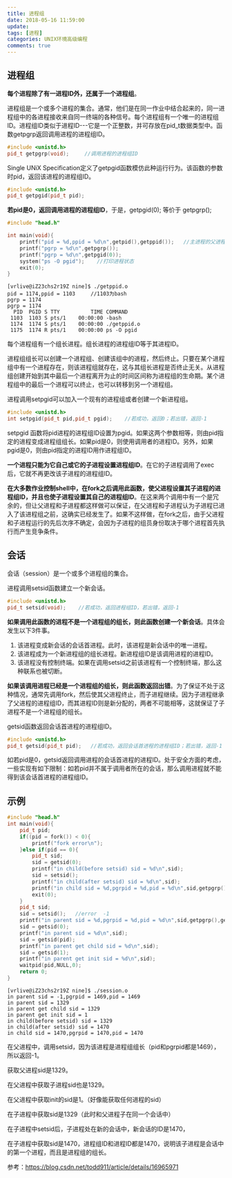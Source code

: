 ```yaml
---
title: 进程组
date: 2018-05-16 11:59:00
update: 
tags: [进程]
categories: UNIX环境高级编程
comments: true
---
```


## 进程组

**每个进程除了有一进程ID外，还属于一个进程组**。

<!--more-->

进程组是一个或多个进程的集合。通常，他们是在同一作业中结合起来的，同一进程组中的各进程接收来自同一终端的各种信号。每个进程组有一个唯一的进程组ID。进程组ID类似于进程ID---它是一个正整数，并可存放在pid_t数据类型中。函数getpgrp返回调用进程的进程组ID。

```C++
#include <unistd.h>
pid_t getpgrp(void);     //调用进程的进程组ID
```


Single UNiX Specification定义了getpgid函数模仿此种运行行为。该函数的参数时pid，返回该进程的进程组ID。

```C++
#include <unistd.h>
pid_t getpgid(pid_t pid);
```

**若pid是0，返回调用进程的进程组ID**，于是，getpgid(0);  等价于 getpgrp();

```C++
#include "head.h"

int main(void){
	printf("pid = %d,ppid = %d\n",getpid(),getppid());   //主进程的父进程是bash
	printf("pgrp = %d\n",getpgrp());
	printf("pgrp = %d\n",getpgid(0));
	system("ps -O pgid");    //打印进程状态
	exit(0);
}
```

```shell
[vrlive@iZ23chs2r19Z nine]$ ./getppid.o 
pid = 1174,ppid = 1103     //1103为bash
pgrp = 1174
pgrp = 1174
  PID  PGID S TTY          TIME COMMAND
 1103  1103 S pts/1    00:00:00 -bash
 1174  1174 S pts/1    00:00:00 ./getppid.o
 1175  1174 R pts/1    00:00:00 ps -O pgid
```



每个进程组有一个组长进程。组长进程的进程组ID等于其进程ID。

进程组组长可以创建一个进程组、创建该组中的进程，然后终止。只要在某个进程组中有一个进程存在，则该进程组就存在，这与其组长进程是否终止无关。从进程组创建开始到其中最后一个进程离开为止的时间区间称为进程组的生命期。某个进程组中的最后一个进程可以终止，也可以转移到另一个进程组。

进程调用setpgid可以加入一个现有的进程组或者创建一个新进程组。

```C++
#include <unistd.h>
int setpgid(pid_t pid,pid_t pgid);    //若成功，返回0；若出错，返回-1
```

setpgid 函数将pid进程的进程组ID设置为pgid。如果这两个参数相等，则由pid指定的进程变成进程组组长。如果pid是0，则使用调用者的进程ID。另外，如果pgid是0，则由pid指定的进程ID用作进程组ID。


**一个进程只能为它自己或它的子进程设置进程组ID**。在它的子进程调用了exec后，它就不再更改该子进程的进程组ID。

**在大多数作业控制shell中，在fork之后调用此函数，使父进程设置其子进程的进程组ID，并且也使子进程设置其自己的进程组ID**。在这来两个调用中有一个是冗余的，但让父进程和子进程都这样做可以保证，在父进程和子进程认为子进程已进入了该进程组之前，这确实已经发生了。如果不这样做，在fork之后，由于父进程和子进程运行的先后次序不确定，会因为子进程的组员身份取决于哪个进程首先执行而产生竞争条件。

## 会话

会话（session）是一个或多个进程组的集合。

进程调用setsid函数建立一个新会话。

```C++
#include <unistd.h>
pid_t setsid(void);    //若成功，返回进程组ID，若出错，返回-1
```

**如果调用此函数的进程不是一个进程组的组长，则此函数创建一个新会话**。具体会发生以下3件事。

1. 该进程变成新会话的会话首进程。此时，该进程是新会话中的唯一进程。
2. 该进程成为一个新进程组的组长进程。新进程组ID是该调用进程的进程ID。
3. 该进程没有控制终端。如果在调用setsid之前该进程有一个控制终端，那么这种联系也被切断。

**如果该调用进程已经是一个进程组的组长，则此函数返回出错**。为了保证不处于这种情况，通常先调用fork，然后使其父进程终止，而子进程继续。因为子进程继承了父进程的进程组ID，而其进程ID则是新分配的，两者不可能相等，这就保证了子进程不是一个进程组的组长。

getsid函数返回会话首进程的进程组ID。

```C++
#include <unistd.h>
pid_t getsid(pid_t pid);   //若成功，返回会话首进程的进程组ID；若出错，返回-1
```

如若pid是0，getsid返回调用进程的会话首进程的进程ID。处于安全方面的考虑，一些实现有如下限制：如若pid并不属于调用者所在的会话，那么调用进程就不能得到该会话首进程的进程组ID。


## 示例

```C++
#include "head.h"
int main(void){
	pid_t pid;
	if((pid = fork()) < 0){
		printf("fork error\n");
	}else if(pid == 0){
		pid_t sid;
		sid = getsid(0);  
		printf("in child(before setsid) sid = %d\n",sid);
		sid = setsid();
		printf("in child(after setsid) sid = %d\n",sid);
		printf("in child sid = %d,pgrpid = %d,pid = %d\n",sid,getpgrp(),getpid());
		exit(0);
	}
	pid_t sid;
	sid = setsid();   //error  -1
	printf("in parent sid = %d,pgrpid = %d,pid = %d\n",sid,getpgrp(),getpid());
	sid = getsid(0);
	printf("in parent sid = %d\n",sid);	
	sid = getsid(pid);
	printf("in parent get child sid = %d\n",sid);
	sid = getsid(1);
	printf("in parent get init sid = %d\n",sid);
	waitpid(pid,NULL,0);
	return 0;
}
```

```shell
[vrlive@iZ23chs2r19Z nine]$ ./session.o 
in parent sid = -1,pgrpid = 1469,pid = 1469
in parent sid = 1329
in parent get child sid = 1329
in parent get init sid = 1
in child(before setsid) sid = 1329
in child(after setsid) sid = 1470
in child sid = 1470,pgrpid = 1470,pid = 1470
```

在父进程中，调用setsid，因为该进程是进程组组长（pid和pgrpid都是1469），所以返回-1。

获取父进程sid是1329。

在父进程中获取子进程sid也是1329。

在父进程中获取init的sid是1。（好像能获取任何进程的sid）

在子进程中获取sid是1329（此时和父进程子在同一个会话中）

在子进程中setsid后，子进程处在新的会话中，新会话的ID是1470，

在子进程中获取sid是1470，进程组ID和进程ID都是1470，说明该子进程是会话中的第一个进程，而且是进程组的组长。


参考：https://blog.csdn.net/todd911/article/details/16965971





















